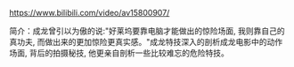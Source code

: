 https://www.bilibili.com/video/av15800907/

简介：成龙曾引以为傲的说:"好莱坞要靠电脑才能做出的惊险场面, 我则靠自己的真功夫, 而做出来的更加惊险更真实感。"成龙特技深入的剖析成龙电影中的动作场面, 背后的拍摄秘技, 他更亲自剖析一些比较难忘的危险特技。